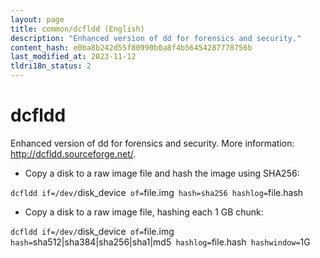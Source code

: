 ```yaml
---
layout: page
title: common/dcfldd (English)
description: "Enhanced version of dd for forensics and security."
content_hash: e0ba8b242d55f80990b0a8f4b56454287778756b
last_modified_at: 2023-11-12
tldri18n_status: 2
---
```

# dcfldd

Enhanced version of dd for forensics and security.
More information: <http://dcfldd.sourceforge.net/>.

- Copy a disk to a raw image file and hash the image using SHA256:

`dcfldd if=/dev/`<span class="tldr-var badge badge-pill bg-dark-lm bg-white-dm text-white-lm text-dark-dm font-weight-bold">disk_device</span>` of=`<span class="tldr-var badge badge-pill bg-dark-lm bg-white-dm text-white-lm text-dark-dm font-weight-bold">file.img</span>` hash=sha256 hashlog=`<span class="tldr-var badge badge-pill bg-dark-lm bg-white-dm text-white-lm text-dark-dm font-weight-bold">file.hash</span>

- Copy a disk to a raw image file, hashing each 1 GB chunk:

`dcfldd if=/dev/`<span class="tldr-var badge badge-pill bg-dark-lm bg-white-dm text-white-lm text-dark-dm font-weight-bold">disk_device</span>` of=`<span class="tldr-var badge badge-pill bg-dark-lm bg-white-dm text-white-lm text-dark-dm font-weight-bold">file.img</span>` hash=`<span class="tldr-var badge badge-pill bg-dark-lm bg-white-dm text-white-lm text-dark-dm font-weight-bold">sha512|sha384|sha256|sha1|md5</span>` hashlog=`<span class="tldr-var badge badge-pill bg-dark-lm bg-white-dm text-white-lm text-dark-dm font-weight-bold">file.hash</span>` hashwindow=`<span class="tldr-var badge badge-pill bg-dark-lm bg-white-dm text-white-lm text-dark-dm font-weight-bold">1G</span>
